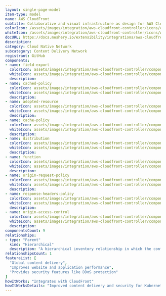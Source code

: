 ```yaml
---
layout: single-page-model
item-type: model
name: AWS CloudFront
subtitle: Collaborative and visual infrastructure as design for AWS CloudFront
colorIcon: /assets/images/integration/aws-cloudfront-controller/icons/color/aws-cloudfront-controller-color.svg
whiteIcon: /assets/images/integration/aws-cloudfront-controller/icons/white/aws-cloudfront-controller-white.svg
docURL: https://docs.meshery.io/extensibility/integrations/aws-cloudfront-controller
description: 
category: Cloud Native Network
subcategory: Content Delivery Network
registrant: GitHub
components: 
- name: field-export
  colorIcon: assets/images/integration/aws-cloudfront-controller/components/field-export/icons/color/field-export-color.svg
  whiteIcon: assets/images/integration/aws-cloudfront-controller/components/field-export/icons/white/field-export-white.svg
  description: 
- name: cached-policy
  colorIcon: assets/images/integration/aws-cloudfront-controller/components/cached-policy/icons/color/cached-policy-color.svg
  whiteIcon: assets/images/integration/aws-cloudfront-controller/components/cached-policy/icons/white/cached-policy-white.svg
  description: 
- name: adopted-resource
  colorIcon: assets/images/integration/aws-cloudfront-controller/components/adopted-resource/icons/color/adopted-resource-color.svg
  whiteIcon: assets/images/integration/aws-cloudfront-controller/components/adopted-resource/icons/white/adopted-resource-white.svg
  description: 
- name: cache-policy
  colorIcon: assets/images/integration/aws-cloudfront-controller/components/cache-policy/icons/color/cache-policy-color.svg
  whiteIcon: assets/images/integration/aws-cloudfront-controller/components/cache-policy/icons/white/cache-policy-white.svg
  description: 
- name: distribution
  colorIcon: assets/images/integration/aws-cloudfront-controller/components/distribution/icons/color/distribution-color.svg
  whiteIcon: assets/images/integration/aws-cloudfront-controller/components/distribution/icons/white/distribution-white.svg
  description: 
- name: function
  colorIcon: assets/images/integration/aws-cloudfront-controller/components/function/icons/color/function-color.svg
  whiteIcon: assets/images/integration/aws-cloudfront-controller/components/function/icons/white/function-white.svg
  description: 
- name: origin-request-policy
  colorIcon: assets/images/integration/aws-cloudfront-controller/components/origin-request-policy/icons/color/origin-request-policy-color.svg
  whiteIcon: assets/images/integration/aws-cloudfront-controller/components/origin-request-policy/icons/white/origin-request-policy-white.svg
  description: 
- name: response-headers-policy
  colorIcon: assets/images/integration/aws-cloudfront-controller/components/response-headers-policy/icons/color/response-headers-policy-color.svg
  whiteIcon: assets/images/integration/aws-cloudfront-controller/components/response-headers-policy/icons/white/response-headers-policy-white.svg
  description: 
- name: origin-access-control
  colorIcon: assets/images/integration/aws-cloudfront-controller/components/origin-access-control/icons/color/origin-access-control-color.svg
  whiteIcon: assets/images/integration/aws-cloudfront-controller/components/origin-access-control/icons/white/origin-access-control-white.svg
  description: 
componentsCount: 9
relationships: 
- type: "Parent"
  kind: "Hierarchical"
  description: "A hierarchical inventory relationship in which the configuration of (parent) component is patched with the configuration of other (child) component. Eg: The configuration of the FieldExport (parent) component is patched with the configuration as received from Pod (child) component."
relationshipsCount: 1
featureList: [
  "Global content delivery",
  "Improves website and application performance",
  "Provides security features like DDoS protection"
]
howItWorks: "Integrates with CloudFront"
howItWorksDetails: "Improved content delivery and security for Kubernetes applications"
---
```

